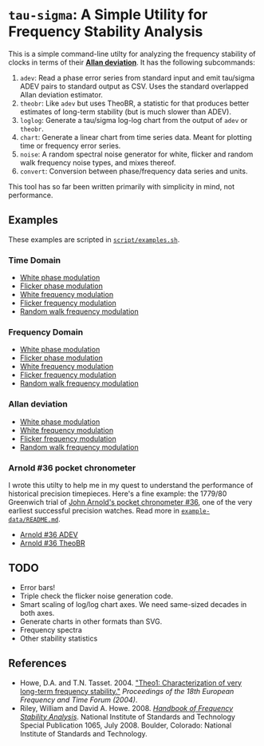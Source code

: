 # `tau-sigma`: A Simple Utility for Frequency Stability Analysis

This is a simple command-line utilty for analyzing the frequency
stability of clocks in terms of their
[**Allan deviation**](http://en.wikipedia.org/wiki/Allan_variance).
It has the following subcommands:

1. `adev`: Read a phase error series from standard input and emit
   tau/sigma ADEV pairs to standard output as CSV.  Uses the standard
   overlapped Allan deviation estimator.
2. `theobr`: Like `adev` but uses TheoBR, a statistic for that
   produces better estimates of long-term stability (but is much
   slower than ADEV).
3. `loglog`: Generate a tau/sigma log-log chart from the output of
   `adev` or `theobr`.
4. `chart`: Generate a linear chart from time series data.  Meant for
   plotting time or frequency error series.
5. `noise`: A random spectral noise generator for white, flicker and
   random walk frequency noise types, and mixes thereof.
6. `convert`: Conversion between phase/frequency data series and units.

This tool has so far been written primarily with simplicity in mind,
not performance.


## Examples

These examples are scripted in [`script/examples.sh`](script/examples.sh).


### Time Domain

* [White phase modulation](images/wpm_phase.svg)
* [Flicker phase modulation](images/fpm_phase.svg)
* [White frequency modulation](images/wfm_phase.svg)
* [Flicker frequency modulation](images/ffm_phase.svg)
* [Random walk frequency modulation](images/rwfm_frequency.svg)


### Frequency Domain

* [White phase modulation](images/wpm_frequency.svg)
* [Flicker phase modulation](images/fpm_frequency.svg)
* [White frequency modulation](images/wfm_frequency.svg)
* [Flicker frequency modulation](images/ffm_frequency.svg)
* [Random walk frequency modulation](images/rwfm_frequency.svg)


### Allan deviation

* [White phase modulation](images/wpm_adev.svg)
* [White frequency modulation](images/wfm_adev.svg)
* [Flicker frequency modulation](images/ffm_adev.svg)
* [Random walk frequency modulation](images/rwfm_adev.svg)

### Arnold #36 pocket chronometer

I wrote this utilty to help me in my quest to understand the
performance of historical precision timepieces.  Here's a fine
example: the 1779/80 Greenwich trial of
[John Arnold's pocket chronometer #36](http://collections.rmg.co.uk/collections/objects/207131.html),
one of the very earliest successful precision watches.  Read more in
[`example-data/README.md`](example-data/README.md).

* [Arnold #36 ADEV](../images/arnold36_adev.svg)
* [Arnold #36 TheoBR](../images/arnold36_theobr.svg)


## TODO

* Error bars!
* Triple check the flicker noise generation code.
* Smart scaling of log/log chart axes.  We need same-sized decades in
  both axes.
* Generate charts in other formats than SVG.
* Frequency spectra
* Other stability statistics


## References

* Howe, D.A. and T.N. Tasset.  2004.
  ["Theo1: Characterization of very long-term frequency stability."](http://tf.nist.gov/timefreq/general/pdf/1990.pdf)
  *Proceedings of the 18th European Frequency and Time Forum (2004)*.
* Riley, William and David A. Howe.  2008.
  [*Handbook of Frequency Stability Analysis*](http://tf.nist.gov/general/pdf/2220.pdf).
  National Institute of Standards and Technology Special Publication
  1065, July 2008. Boulder, Colorado: National Institute of Standards
  and Technology.
